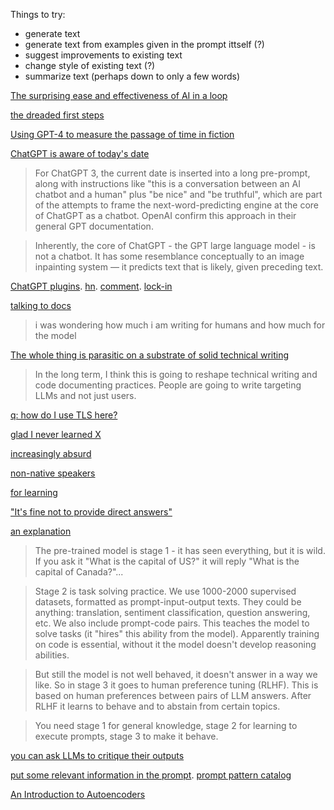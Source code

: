 Things to try:

- generate text
- generate text from examples given in the prompt ittself (?)
- suggest improvements to existing text
- change style of existing text (?)
- summarize text (perhaps down to only a few words)

[The surprising ease and effectiveness of AI in a loop](https://interconnected.org/home/2023/03/16/singularity)

[the dreaded first steps](https://twitter.com/thorstenball/status/1637064266095239168)

[Using GPT-4 to measure the passage of time in fiction](https://tedunderwood.com/2023/03/19/using-gpt-4-to-measure-the-passage-of-time-in-fiction/)

[ChatGPT is aware of today's date](https://ai.stackexchange.com/questions/39686/chatgpt-is-aware-of-todays-date)

> For ChatGPT 3, the current date is inserted into a long pre-prompt, along
> with instructions like "this is a conversation between an AI chatbot and a
> human" plus "be nice" and "be truthful", which are part of the attempts to
> frame the next-word-predicting engine at the core of ChatGPT as a chatbot.
> OpenAI confirm this approach in their general GPT documentation.

> Inherently, the core of ChatGPT - the GPT large language model - is not a
> chatbot. It has some resemblance conceptually to an image inpainting system —
> it predicts text that is likely, given preceding text.

[ChatGPT plugins](https://twitter.com/OpenAI/status/1638952876281335813). [hn](https://news.ycombinator.com/item?id=35277677). [comment](https://hachyderm.io/@mitchellh/110073950210671765). [lock-in](https://twitter.com/rickasaurus/status/1638572469282918400)

[talking to docs](https://twitter.com/dan_abramov/status/1638674605635239938)

>  i was wondering how much i am writing for humans and how much for the model

[The whole thing is parasitic on a substrate of solid technical writing](https://twitter.com/kevinbaker/status/1638974920074960896)

> In the long term, I think this is going to reshape technical writing and code documenting practices. People are going to write targeting LLMs and not just users.

[q: how do I use TLS here?](https://www.reddit.com/r/haskell/comments/11z50ks/comment/jdd5qcs/)

[glad I never learned X](https://twitter.com/dan_abramov/status/1639253192926978050)

[increasingly absurd](https://twitter.com/birchlse/status/1639258703961415680)

[non-native speakers](https://twitter.com/KrebsVerena/status/1638965122390450176)

[for learning](https://twitter.com/simonw/status/1639707628778692608)

["It's fine not to provide direct answers"](https://twitter.com/bgavran3/status/1639326236487843855)

[an explanation](https://news.ycombinator.com/item?id=35312969)

> The pre-trained model is stage 1 - it has seen everything, but it is wild. If you ask it "What is the capital of US?" it will reply "What is the capital of Canada?"...

> Stage 2 is task solving practice. We use 1000-2000 supervised datasets, formatted as prompt-input-output texts. They could be anything: translation, sentiment classification, question answering, etc. We also include prompt-code pairs. This teaches the model to solve tasks (it "hires" this ability from the model). Apparently training on code is essential, without it the model doesn't develop reasoning abilities.

> But still the model is not well behaved, it doesn't answer in a way we like. So in stage 3 it goes to human preference tuning (RLHF). This is based on human preferences between pairs of LLM answers. After RLHF it learns to behave and to abstain from certain topics.

> You need stage 1 for general knowledge, stage 2 for learning to execute prompts, stage 3 to make it behave.

[you can ask LLMs to critique their outputs](https://twitter.com/ericjang11/status/1639882111338573824)

[put some relevant information in the prompt](https://twitter.com/Ted_Underwood/status/1640366868975308801). [prompt pattern catalog](https://medium.com/@gravity7/towards-gpt-design-patterns-4df8f892cf38)

[An Introduction to Autoencoders](https://www.pinecone.io/learn/autoencoders/)



